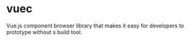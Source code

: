 # vuec
Vue.js component browser library that makes it easy for developers to prototype without s build tool.
